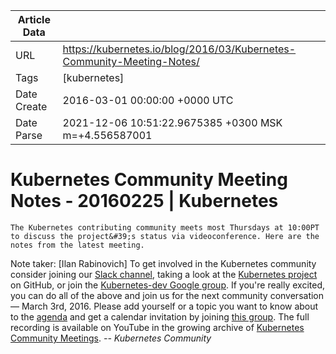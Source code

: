 |             Article Data             ||
| ----------------- | ----------------- |
| URL               | https://kubernetes.io/blog/2016/03/Kubernetes-Community-Meeting-Notes/        |
| Tags              | [kubernetes]       |
| Date Create       | 2016-03-01 00:00:00 &#43;0000 UTC |
| Date Parse        | 2021-12-06 10:51:22.9675385 &#43;0300 MSK m=&#43;4.556587001  |

#  Kubernetes Community Meeting Notes - 20160225  | Kubernetes

	
	
	
	
	The Kubernetes contributing community meets most Thursdays at 10:00PT to discuss the project&#39;s status via videoconference. Here are the notes from the latest meeting.
Note taker: [Ilan Rabinovich]
To get involved in the Kubernetes community consider joining our [Slack channel](http://slack.k8s.io/), taking a look at the [Kubernetes project](https://github.com/kubernetes/) on GitHub, or join the [Kubernetes-dev Google group](https://groups.google.com/forum/#!forum/kubernetes-dev). If you&#39;re really excited, you can do all of the above and join us for the next community conversation — March 3rd, 2016. Please add yourself or a topic you want to know about to the [agenda](https://docs.google.com/document/d/1VQDIAB0OqiSjIHI8AWMvSdceWhnz56jNpZrLs6o7NJY/edit#) and get a calendar invitation by joining [this group](https://groups.google.com/forum/#!forum/kubernetes-community-video-chat).
The full recording is available on YouTube in the growing archive of [Kubernetes Community Meetings](https://www.youtube.com/playlist?list=PL69nYSiGNLP1pkHsbPjzAewvMgGUpkCnJ).  *-- Kubernetes Community*


	

	


